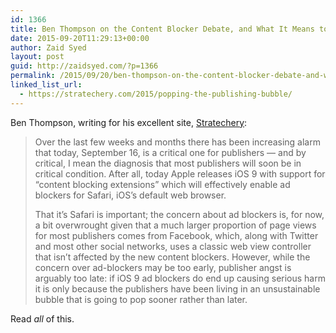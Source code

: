```yaml
---
id: 1366
title: Ben Thompson on the Content Blocker Debate, and What It Means to Publishers
date: 2015-09-20T11:29:13+00:00
author: Zaid Syed
layout: post
guid: http://zaidsyed.com/?p=1366
permalink: /2015/09/20/ben-thompson-on-the-content-blocker-debate-and-what-it-means-to-publishers/
linked_list_url:
  - https://stratechery.com/2015/popping-the-publishing-bubble/
---
```

Ben Thompson, writing for his excellent site, [Stratechery](https://stratechery.com/2015/popping-the-publishing-bubble/):

> Over the last few weeks and months there has been increasing alarm that today, September 16, is a critical one for publishers — and by critical, I mean the diagnosis that most publishers will soon be in critical condition. After all, today Apple releases iOS 9 with support for “content blocking extensions” which will effectively enable ad blockers for Safari, iOS’s default web browser.
> 
> That it’s Safari is important; the concern about ad blockers is, for now, a bit overwrought given that a much larger proportion of page views for most publishers comes from Facebook, which, along with Twitter and most other social networks, uses a classic web view controller that isn’t affected by the new content blockers. However, while the concern over ad-blockers may be too early, publisher angst is arguably too late: if iOS 9 ad blockers do end up causing serious harm it is only because the publishers have been living in an unsustainable bubble that is going to pop sooner rather than later. 

Read _all_ of this.